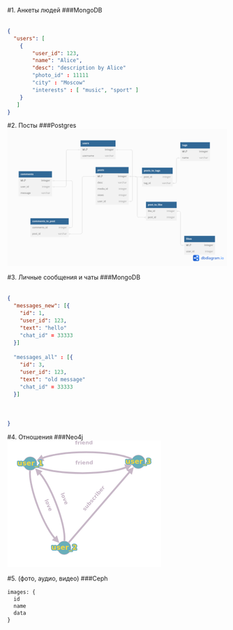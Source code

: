#1. Анкеты людей
###MongoDB
```json

{
  "users": [
	{
	    "user_id": 123,
	    "name": "Alice",
	    "desc": "description by Alice"
	    "photo_id" : 11111 
	    "city" : "Moscow"
	    "interests" : [ "music", "sport" ]
  	}
   ]
}
```

#2. Посты
###Postgres
<img src="./postgres.png">

#3. Личные сообщения и чаты
###MongoDB
```json

{
  "messages_new": [{
    "id": 1,
    "user_id": 123,
    "text": "hello"
    "chat_id" = 33333
  }]

  "messages_all" : [{
    "id": 3,
    "user_id": 123,
    "text": "old message" 
    "chat_id" = 33333
  }]

 

}
```
#4. Отношения
###Neo4j
<img src="./neo4j.png">


#5. (фото, аудио, видео)
###Ceph
```
images: {
  id
  name
  data  
}
```

